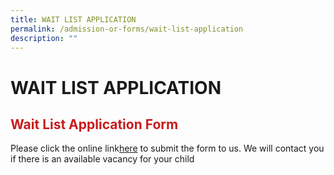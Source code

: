 ```yaml
---
title: WAIT LIST APPLICATION
permalink: /admission-or-forms/wait-list-application
description: ""
---
```

# WAIT LIST APPLICATION
## <span style = "color: #c81b1b"> <b>Wait List Application Form</b> </span>

Please click the online link<a href="https://form.gov.sg/62f324557be87f0011081d09" target = "_blank">here</a> to submit the form to us. We will contact you if there is an available vacancy for your child